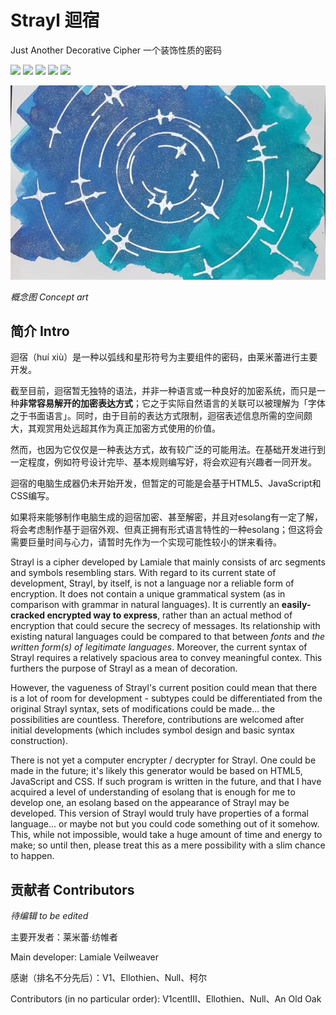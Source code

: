 # Strayl 迴宿

Just Another Decorative Cipher 一个装饰性质的密码

<img src= "https://img.shields.io/github/last-commit/LamialeVeilweaver/Strayl" width="200"/>
<img src= "https://img.shields.io/github/issues/LamialeVeilweaver/Strayl" width="200"/>
<img src = "https://img.shields.io/github/forks/LamialeVeilweaver/Strayl" width="200"/>
<img src = "https://img.shields.io/github/stars/LamialeVeilweaver/Strayl" width="200"/>
<img src="https://img.shields.io/github/license/LamialeVeilweaver/Strayl" width="200"/>

![Strayl concept art](https://github.com/LamialeVeilweaver/Strayl/blob/main/images/concept_art/straylconcept.jpg?raw=true)

_概念图 Concept art_

## 简介 Intro

迴宿（huí xiù）是一种以弧线和星形符号为主要组件的密码，由莱米蕾进行主要开发。

截至目前，迴宿暂无独特的语法，并非一种语言或一种良好的加密系统，而只是一种**非常容易解开的加密表达方式**；它之于实际自然语言的关联可以被理解为「字体之于书面语言」。同时，由于目前的表达方式限制，迴宿表述信息所需的空间颇大，其观赏用处远超其作为真正加密方式使用的价值。

然而，也因为它仅仅是一种表达方式，故有较广泛的可能用法。在基础开发进行到一定程度，例如符号设计完毕、基本规则编写好，将会欢迎有兴趣者一同开发。

迴宿的电脑生成器仍未开始开发，但暂定的可能是会基于HTML5、JavaScript和CSS编写。

如果将来能够制作电脑生成的迴宿加密、甚至解密，并且对esolang有一定了解，将会考虑制作基于迴宿外观、但真正拥有形式语言特性的一种esolang；但这将会需要巨量时间与心力，请暂时先作为一个实现可能性较小的饼来看待。

Strayl is a cipher developed by Lamiale that mainly consists of arc segments and symbols resembling stars. With regard to its current state of development, Strayl, by itself, is not a language nor a reliable form of encryption. It does not contain a unique grammatical system (as in comparison with grammar in natural languages). It is currently an **easily-cracked encrypted way to express**, rather than an actual method of encryption that could secure the secrecy of messages. Its relationship with existing natural languages could be compared to that between _fonts_ and _the written form(s) of legitimate languages_. Moreover, the current syntax of Strayl requires a relatively spacious area to convey meaningful contex. This furthers the purpose of Strayl as a mean of decoration.

However, the vagueness of Strayl's current position could mean that there is a lot of room for development - subtypes could be differentiated from the original Strayl syntax, sets of modifications could be made... the possibilities are countless. Therefore, contributions are welcomed after initial developments (which includes symbol design and basic syntax construction).

There is not yet a computer encrypter / decrypter for Strayl. One could be made in the future; it's likely this generator would be based on HTML5, JavaScript and CSS. If such program is written in the future, and that I have acquired a level of understanding of esolang that is enough for me to develop one, an esolang based on the appearance of Strayl may be developed. This version of Strayl would truly have properties of a formal language... or maybe not but you could code something out of it somehow. This, while not impossible, would take a huge amount of time and energy to make; so until then, please treat this as a mere possibility with a slim chance to happen.

## 贡献者 Contributors

_待编辑 to be edited_

主要开发者：莱米蕾·纺帷者

Main developer: Lamiale Veilweaver

感谢（排名不分先后）：V1、Ellothien、Null、柯尔

Contributors (in no particular order): V1centIII、Ellothien、Null、An Old Oak
